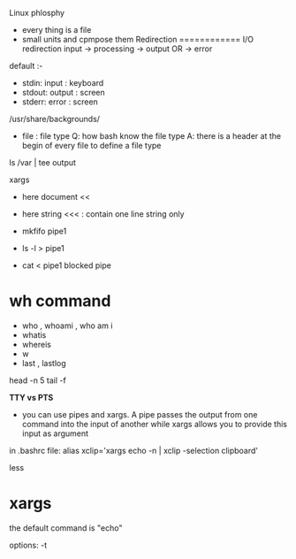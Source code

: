 Linux phlosphy
- every thing is a file
- small units and cpmpose them
Redirection
============
I/O redirection
input -> processing -> output OR -> error

default :-
- stdin: input : keyboard
- stdout: output : screen
- stderr: error : screen

/usr/share/backgrounds/


- file : file type
Q: how bash know the file type
A: there is a header at the begin of every file to define a file type

ls /var | tee output

xargs





- here document <<
- here string <<< : contain one line string only

- mkfifo pipe1
- ls -l > pipe1
- cat < pipe1
blocked pipe

wh command
===========
- who , whoami , who am i
- whatis
- whereis
- w
- last , lastlog





head -n 5
tail -f



__TTY vs PTS__


- you can use pipes and xargs. A pipe passes the output from one command into the input of another while xargs allows you to provide this input as argument

in .bashrc file:
alias xclip='xargs echo -n | xclip -selection clipboard'


less 


xargs
===
the default command is "echo"


options:
	-t 